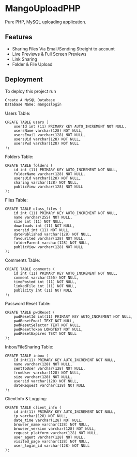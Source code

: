 
# MangoUploadPHP
Pure PHP, MySQL uploading application.





## Features

- Sharing Files Via Email/Sending Streight to account
- Live Previews & Full Screen Previews
- Link Sharing
- Folder & File Upload


## Deployment

To deploy this project run

```
Create A MySQL Database 
Database Name: mangozlogin
```

Users Table:
```
CREATE TABLE users (
	userId int (11) PRIMARY KEY AUTO_INCREMENT NOT NULL,
	usersName varchar(128) NOT NULL,
	usersEmail varchar(128) NOT NULL,
	usersUid varchar(128) NOT NULL,
	usersPwd varchar(128) NOT NULL
);
```

Folders Table:
```
CREATE TABLE folders (
	id int (11) PRIMARY KEY AUTO_INCREMENT NOT NULL,
	folderName varchar(128) NOT NULL,
	usersUid varchar(128) NOT NULL,
	sharing varchar(128) NOT NULL,
	publicView varchar(128) NOT NULL
);
```

Files Table:
```
CREATE TABLE class_files (
	id int (11) PRIMARY KEY AUTO_INCREMENT NOT NULL,
	name varchar(255) NOT NULL,
	size int (11) NOT NULL,
	downloads int (11) NOT NULL,
	usersid int (11) NOT NULL,
	datePublished varchar(128) NOT NULL,
	favourited varchar(128) NOT NULL,
	folderParent varchar(128) NOT NULL,
	publicView varchar(128) NOT NULL
);
```

Comments Table:
```
CREATE TABLE comments (
	id int (11) PRIMARY KEY AUTO_INCREMENT NOT NULL,
	comment varchar(255) NOT NULL,
	timePosted int (11) NOT NULL,
	linkedFile int (11) NOT NULL,
	publicity int (11) NOT NULL
);
```

Password Reset Table:
```
CREATE TABLE pwdReset (
	pwdResetId int(11) PRIMARY KEY AUTO_INCREMENT NOT NULL,
	pwdResetEmail TEXT NOT NULL,
	pwdResetSelector TEXT NOT NULL,
	pwdResetToken LONGTEXT NOT NULL,
	pwdResetExpires TEXT NOT NULL
);
```

Inbox/FileSharing Table:
```
CREATE TABLE inbox (
	Id int(11) PRIMARY KEY AUTO_INCREMENT NOT NULL,
	name varchar(128) NOT NULL,
	sentToUser varchar(128) NOT NULL,
	fromUser varchar(128) NOT NULL,
	size varchar(128) NOT NULL,
	usersid varchar(128) NOT NULL,
	dateRequest varchar(128) NOT NULL
);
```

ClientInfo & Logging:
```
CREATE TABLE client_info (
	id int(11) PRIMARY KEY AUTO_INCREMENT NOT NULL,
	ip varchar(128) NOT NULL,
	date_time varchar(128) NOT NULL,
	browser_name varchar(128) NOT NULL,
	browser_version varchar(128) NOT NULL,
	request_platform varchar(128) NOT NULL,
	user_agent varchar(128) NOT NULL,
	visited_page varchar(128) NOT NULL,
	user_login_id varchar(128) NOT NULL
);
```


